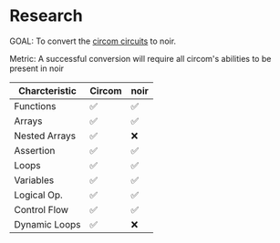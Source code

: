 # Research

GOAL: To convert the [circom circuits](https://github.com/TrishaDatta/circom-circuits) to noir.

Metric: A successful conversion will require all circom's abilities to be present in noir


| Charcteristic | Circom | noir |
| ---           | ---    | ---  |
| Functions     |  ✅    |  ✅  |
| Arrays        |  ✅    |  ✅  |
| Nested Arrays |  ✅    |  ❌  |
| Assertion     |  ✅    |  ✅  |
| Loops         |  ✅    |  ✅  | 
| Variables     |  ✅    |  ✅  |
| Logical Op.   |  ✅    |  ✅  |
| Control Flow  |  ✅    |  ✅  | 
| Dynamic Loops |  ✅    |  ❌  |


